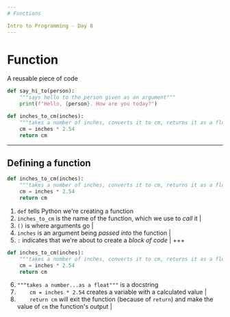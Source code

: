 ```yaml
---
# Functions

Intro to Programming - Day 8
---
```

# Function

A reusable piece of code

```python
def say_hi_to(person):
    """says hello to the person given as an argument"""
    print(f"Hello, {person}. How are you today?")
```

```python
def inches_to_cm(inches):
    """takes a number of inches, converts it to cm, returns it as a float"""
    cm = inches * 2.54
    return cm
```
---
## Defining a function

```python
def inches_to_cm(inches):
    """takes a number of inches, converts it to cm, returns it as a float"""
    cm = inches * 2.54
    return cm
```

1. ```def``` tells Python we're creating a function
2. ```inches_to_cm``` is the name of the function, which we use to *call* it |
3. ```()``` is where arguments go |
4. ```inches``` is an argument being *passed into* the function |
5. ```:``` indicates that we're about to create a *block of code* |
+++
```python
def inches_to_cm(inches):
    """takes a number of inches, converts it to cm, returns it as a float"""
    cm = inches * 2.54
    return cm
```

6. ```"""takes a number...as a float"""``` is a docstring
7. ```    cm = inches * 2.54``` creates a variable with a calculated value |
8. ```    return cm``` will exit the function (because of ```return```) and make the value of ```cm``` the function's output |